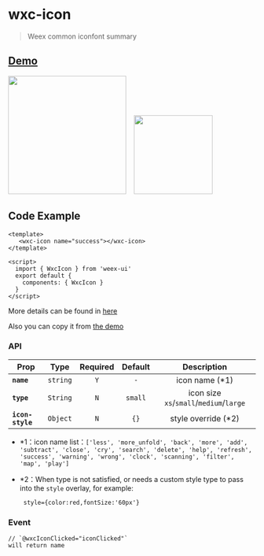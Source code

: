 # wxc-icon

> Weex common iconfont summary

## [Demo](https://h5.m.taobao.com/trip/wx-detection-demo/icon/index.html?_wx_tpl=https%3A%2F%2Fh5.m.taobao.com%2Ftrip%2Fwx-detection-demo%2Ficon%2Findex.weex.js)

<img src="https://img.alicdn.com/tfs/TB1o3jDj_nI8KJjy0FfXXcdoVXa-562-1000.gif" width="240"/>&nbsp;&nbsp;&nbsp;&nbsp;<img src="https://img.alicdn.com/tfs/TB1_4S1j8TH8KJjy0FiXXcRsXXa-200-200.png" width="160"/>

## Code Example

```vue
<template>
   <wxc-icon name="success"></wxc-icon>
</template>

<script>
  import { WxcIcon } from 'weex-ui'
  export default {
    components: { WxcIcon }
  }
</script>

```

More details can be found in [here](https://github.com/alibaba/weex-ui/blob/master/icon/loading/index.vue)

Also you can copy it from [the demo](https://h5.m.taobao.com/trip/wx-detection-demo/icon/index.html?_wx_tpl=https%3A%2F%2Fh5.m.taobao.com%2Ftrip%2Fwx-detection-demo%2Ficon%2Findex.weex.js)

### API
| Prop | Type | Required | Default | Description |
| ---- |:----:|:---:|:-------:| :----------:|
| **`name`** | `string` | `Y` | `-` | icon name (*1)|
| **`type`** | `String` | `N` | `small` | icon size `xs`/`small`/`medium`/`large`|
| **`icon-style`** | `Object` | `N` | `{}` |style override (*2)|

- *1：icon name list：`['less', 'more_unfold', 'back', 'more', 'add', 'subtract', 'close', 'cry', 'search', 'delete', 'help', 'refresh', 'success', 'warning', 'wrong', 'clock', 'scanning', 'filter', 'map', 'play']`

- *2：When type is not satisfied, or needs a custom style type to pass into the `style` overlay, for example:

    ```
     style={color:red,fontSize:'60px'}
    ```

### Event

```
// `@wxcIconClicked="iconClicked"`
will return name
```
